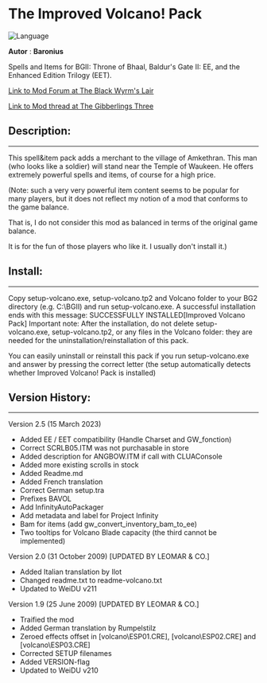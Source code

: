 # The Improved Volcano! Pack

![Language](https://img.shields.io/static/v1?label=language&message=english%20%7C%20german%20%7C%20french%20%7C%20italian%20%7C%20russian%20%7C%20&color=informational)

**Autor** : **Baronius**

Spells and Items for BGII: Throne of Bhaal, Baldur's Gate II: EE, and the Enhanced Edition Trilogy (EET).


[Link to Mod Forum at The Black Wyrm's Lair](http://forums.blackwyrmlair.net/index.php?showtopic=5525)

[Link to Mod thread at The Gibberlings Three](https://www.gibberlings3.net/forums/topic/36756-the-gate-project/)


## Description:
------------

This spell&item pack adds a merchant to the village of Amkethran.
This man (who looks like a soldier) will stand near the Temple of Waukeen.
He offers extremely powerful spells and items, of course for a high price. 

(Note: such a very very powerful item content seems to be popular for many players,
but it does not reflect my notion of a mod that conforms to the game balance. 

That is, I do not consider this mod as balanced in terms of the original game balance.

It is for the fun of those players who like it. I usually don't install it.)


## Install:
--------

Copy setup-volcano.exe, setup-volcano.tp2 and Volcano folder
to your BG2 directory (e.g. C:\BGII) and run setup-volcano.exe.
A successful installation ends with this message:
SUCCESSFULLY INSTALLED[Improved Volcano Pack]
Important note:  After the installation, do not delete 
setup-volcano.exe, setup-volcano.tp2, or any files in the Volcano folder:
they are needed for the uninstallation/reinstallation of this pack.

You can easily uninstall or reinstall this pack if you run setup-volcano.exe
and answer by pressing the correct letter (the setup automatically detects whether
Improved Volcano! Pack is installed)


## Version History:
----------------

Version 2.5 (15 March 2023)
- Added EE / EET compatibility (Handle Charset and GW_fonction)
- Correct SCRLB05.ITM was not purchasable in store
- Added description for ANGBOW.ITM if call with CLUAConsole
- Added more existing scrolls in stock
- Added Readme.md
- Added French translation
- Correct German setup.tra
- Prefixes BAVOL
- Add InfinityAutoPackager
- Add metadata and label for Project Infinity
- Bam for items (add gw_convert_inventory_bam_to_ee)
- Two tooltips for Volcano Blade capacity (the third cannot be implemented)

Version 2.0 (31 October 2009) [UPDATED BY LEOMAR & CO.]
- Added Italian translation by Ilot
- Changed readme.txt to readme-volcano.txt
- Updated to WeiDU v211

Version 1.9 (25 June 2009) [UPDATED BY LEOMAR & CO.]
- Traified the mod
- Added German translation by Rumpelstilz
- Zeroed effects offset in [volcano\ESP01.CRE], [volcano\ESP02.CRE] and [volcano\ESP03.CRE]
- Corrected SETUP filenames
- Added VERSION-flag
- Updated to WeiDU v210
